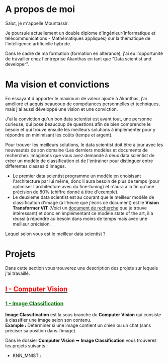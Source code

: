 # A propos de moi
Salut, je m'appelle Mountassir.

Je poursuie actuellement un double diplome d'ingénieur(Informatique et télécommunications - Mathématiques appliqués) sur la thématique de l'intelligence artificielle hybride.

Dans le cadre de ma formation (formation en alterance), j'ai eu l'opportunité de travailler chez l'entreprise Akanthas en tant que "Data scientist and developer".

# Ma vision et convictions
En essayant d'apporter le maximum de valeur ajouté à Akanthas, j'ai amélioré et acquis beaucoup de compétances personnelles et techniques, mais j'ai aussi développé une vision et une conviction.

J'ai la conviction qu'un bon data scientist est avant tout, une personne curieuse, qui pose beaucoup de questions afin de bien comprendre le besoin et qui trouve ensuite les meilleurs solutions à implémenter pour y répondre en minimisant les coûts (temps et argent).

Pour trouver les meilleurs solutions, le data scientist doit être à jour avec les nouveautés de son domaine (Les derniers modèles et documents de recherche). Imaginons que vous avez demandé à deux data scientist de créer un modèle de classification et de l'entrainer pour distinguer entre differentes classes d'images.
* Le premier data scientist programme un modèle en choisisant l'architecture par lui même, donc il aura besoin de plus de temps (pour optimiser l'architecture avec du fine-tuning) et n'aura à la fin qu'une précision de 80% (chiffre donné à titre d'exemple).
* Le deuxieme data scientist est au courant que le meilleur modèle de classification d'image (à l'heure que j'écris ce document) est le **Vision Transformer ViT** (Voici un <u><a href="https://arxiv.org/pdf/2010.11929v2.pdf" target="_blank">document de recherche</a></u> que je trouve intéressant) et donc en implémentant ce modèle state of the art, il a réussi à répondre au besoin dans moins de temps mais avec une meilleur précision.

Lequel selon vous est le meilleur data scientist ?

# Projets
Dans cette section vous trouverez une description des projets sur lequels j'ai travaillé.



## <u><font color="red"> I - Computer Vision</font></u>
### <u><font color="green"> 1 - Image Classification</font></u>
 
**Image Classification** est la sous branche du **Computer Vision** qui consiste à classifier une image selon son contenu.  
**Example :**  Détérminer si une image contient un chien ou un chat (sans préciser sa position dans l'image).  

Dans le dossier **Computer Vision** ➡ **Image Classification** vous trouverez les projets suivants : 

* KNN_MNIST : 



